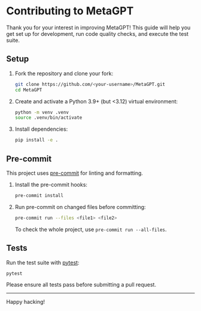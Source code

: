 # Contributing to MetaGPT

Thank you for your interest in improving MetaGPT! This guide will help you get set up for development, run code quality checks, and execute the test suite.

## Setup

1. Fork the repository and clone your fork:
   ```bash
   git clone https://github.com/<your-username>/MetaGPT.git
   cd MetaGPT
   ```
2. Create and activate a Python 3.9+ (but <3.12) virtual environment:
   ```bash
   python -m venv .venv
   source .venv/bin/activate
   ```
3. Install dependencies:
   ```bash
   pip install -e .
   ```

## Pre-commit

This project uses [pre-commit](https://pre-commit.com/) for linting and formatting.

1. Install the pre-commit hooks:
   ```bash
   pre-commit install
   ```
2. Run pre-commit on changed files before committing:
   ```bash
   pre-commit run --files <file1> <file2>
   ```
   To check the whole project, use `pre-commit run --all-files`.

## Tests

Run the test suite with [pytest](https://pytest.org/):

```bash
pytest
```

Please ensure all tests pass before submitting a pull request.

---
Happy hacking!
